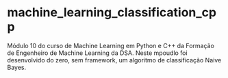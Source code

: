# machine_learning_classification_cpp
Módulo 10 do curso de Machine Learning em Python e C++ da Formação de Engenheiro de Machine Learning da DSA. Neste mpoudlo foi desenvolvido do zero, sem framework, um algoritmo de classificação Naive Bayes.
